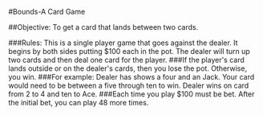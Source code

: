 #Bounds-A Card Game

##Objective: To get a card that lands between two cards.

###Rules: This is a single player game that goes against the dealer. It begins by both sides putting $100 each in the pot. The dealer will turn up two cards and then deal one card for the player.
###If the player's card lands outside or on the dealer's cards, then you lose the pot. Otherwise, you win. 
###For example: Dealer has shows a four and an Jack. Your card would need to be between a five through ten to win. Dealer wins on card from 2 to 4 and ten to Ace.
###Each time you play $100 must be bet. After the initial bet, you can play 48 more times.